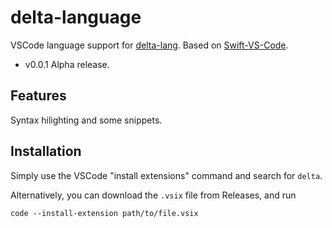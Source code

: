 # delta-language

VSCode language support for [delta-lang](https://delta-lang.github.io). Based on [Swift-VS-Code](https://github.com/kasik96/Swift-VS-Code).

* v0.0.1
    Alpha release.

## Features

Syntax hilighting and some snippets. 

## Installation

Simply use the VSCode "install extensions" command and search for `delta`.

Alternatively, you can download the `.vsix` file from Releases, and run 

```
code --install-extension path/to/file.vsix
```
